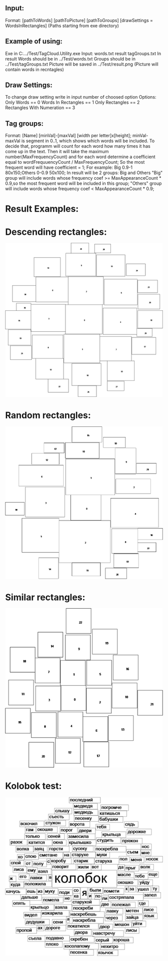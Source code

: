 ## Input:
Format: [pathToWords] [pathToPicture] [pathToGroups] [drawSettings = WordsInRectangles]
(Paths starting from exe directory)

## Example of using:
Exe in C:.../Test/TagCloud.Utility.exe
Input: words.txt result tagGroups.txt
In result
Words should be in ../Test/words.txt
Groups should be in ../Test/tagGroups.txt
Picture will be saved in ../Test/result.png
(Picture will contain words in recntagles)

## Draw Settings:
To change draw setting write in input number of choosed option
Options:
Only Words == 0
Words In Rectangles == 1
Only Rectangles == 2
Rectangles With Numeration == 3

## Tag groups:
Format: [Name] [minVal]-[maxVal] [width per letter]x[height];
minVal-maxVal is segment in 0..1, which shows which words will be included.
To decide that, programm will count for each word how many times it has come up in the text.
Then it will take the maximum number(MaxFrequencyCount) and for each word determine a coefficient equal to wordFrequuencyCount / MaxFrequencyCount;
So the most frequent word will have coefficient = 1;
For example:
Big 0.9-1 80x150;Others 0-0.9 50x100;
In result will be 2 groups: Big and Others
"Big" group will include words whose frequency coef >= MaxAppearanceCount * 0.9,so the most frequent word will be included in this group;
"Others" group will include words whose frequency coef < MaxAppearanceCount * 0.9;

# Result Examples:

###
Descending rectangles:
======
![Descending](https://github.com/Rozentor/tdd/blob/master/cs/TagCloudUtility/descendingRectanglesTest.png?raw=true")

###
Random rectangles:
======
![Descending](https://github.com/Rozentor/tdd/blob/master/cs/TagCloudUtility/randomCloudTest.png?raw=true")

###
Similar rectangles:
======
![Descending](https://github.com/Rozentor/tdd/blob/master/cs/TagCloudUtility/similarCloudTest.png?raw=true")

###
Kolobok test:
======
![Descending](https://github.com/Rozentor/tdd/blob/master/cs/TagCloudUtility/result.png?raw=true")
